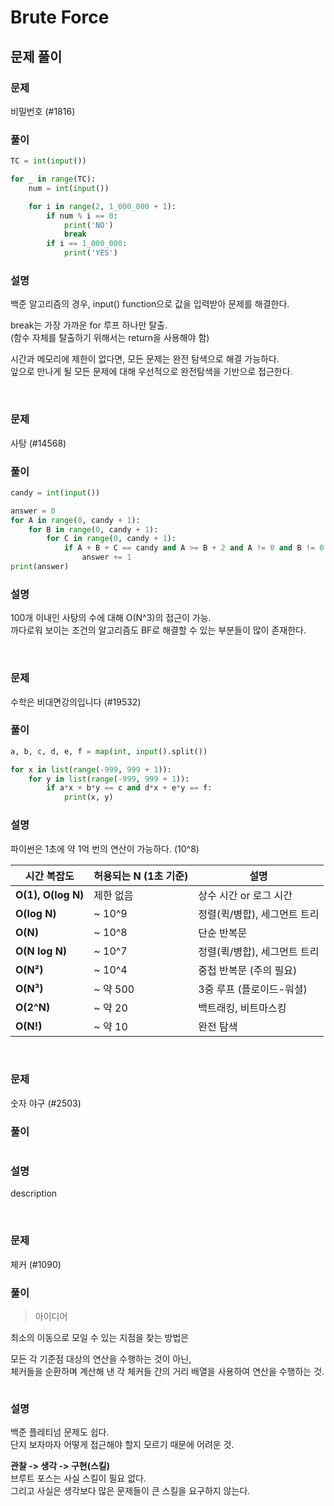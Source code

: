 # Brute Force

## 문제 풀이

### 문제

비밀번호 (#1816)

### 풀이

```python
TC = int(input())

for _ in range(TC):
    num = int(input())

    for i in range(2, 1_000_000 + 1):
        if num % i == 0:
            print('NO')
            break
        if i == 1_000_000:
            print('YES')
```

### 설명

백준 알고리즘의 경우, input() function으로 값을 입력받아 문제를 해결한다.

break는 가장 가까운 for 루프 하나만 탈출.  
(함수 자체를 탈출하기 위해서는 return을 사용해야 함)

시간과 메모리에 제한이 없다면, 모든 문제는 완전 탐색으로 해결 가능하다.  
앞으로 만나게 될 모든 문제에 대해 우선적으로 완전탐색을 기반으로 접근한다.

<br/>

### 문제

사탕 (#14568)

### 풀이

```python
candy = int(input())

answer = 0
for A in range(0, candy + 1):
    for B in range(0, candy + 1):
        for C in range(0, candy + 1):
            if A + B + C == candy and A >= B + 2 and A != 0 and B != 0 and C != 0 and C % 2 == 0:
                answer += 1
print(answer)
```

### 설명

100개 이내인 사탕의 수에 대해 O(N^3)의 접근이 가능.  
까다로워 보이는 조건의 알고리즘도 BF로 해결할 수 있는 부분들이 많이 존재한다.

<br/>

### 문제

수학은 비대면강의입니다 (#19532)

### 풀이

```python
a, b, c, d, e, f = map(int, input().split())

for x in list(range(-999, 999 + 1)):
    for y in list(range(-999, 999 + 1)):
        if a*x + b*y == c and d*x + e*y == f:
            print(x, y)
```

### 설명

파이썬은 1초에 약 1억 번의 연산이 가능하다. (10^8)

| 시간 복잡도        | 허용되는 N (1초 기준) | 설명                         |
| ------------------ | --------------------- | ---------------------------- |
| **O(1), O(log N)** | 제한 없음             | 상수 시간 or 로그 시간       |
| **O(log N)**       | ~ 10^9                | 정렬(퀵/병합), 세그먼트 트리 |
| **O(N)**           | ~ 10^8                | 단순 반복문                  |
| **O(N log N)**     | ~ 10^7                | 정렬(퀵/병합), 세그먼트 트리 |
| **O(N²)**          | ~ 10^4                | 중첩 반복문 (주의 필요)      |
| **O(N³)**          | ~ 약 500              | 3중 루프 (플로이드-워셜)     |
| **O(2^N)**         | ~ 약 20               | 백트래킹, 비트마스킹         |
| **O(N!)**          | ~ 약 10               | 완전 탐색                    |

<br/>

### 문제

숫자 야구 (#2503)

### 풀이

```python

```

### 설명

description

<br/>

### 문제

체커 (#1090)

### 풀이

> 아이디어

최소의 이동으로 모일 수 있는 지점을 찾는 방법은

모든 각 기준점 대상의 연산을 수행하는 것이 아닌,  
체커들을 순환하며 계산해 낸 각 체커들 간의 거리 배열을 사용하여 연산을 수행하는
것.

```python


```

### 설명

백준 플레티넘 문제도 쉽다.  
단지 보자마자 어떻게 접근해야 할지 모르기 때문에 어려운 것.

**관찰 -> 생각 -> 구현(스킬)**  
브루트 포스는 사실 스킬이 필요 없다.  
그리고 사실은 생각보다 많은 문제들이 큰 스킬을 요구하지 않는다.

<br/>
